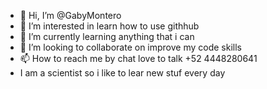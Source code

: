 - 👋 Hi, I’m @GabyMontero
- 👀 I’m interested in learn how to use githhub
- 🌱 I’m currently learning anything that i can
- 💞️ I’m looking to collaborate on improve my code skills
- 📫 How to reach me by chat love to talk +52 4448280641
- I am a scientist so i like to lear new stuf every day
<!---
GabyMontero/GabyMontero is a ✨ special ✨ repository because its `README.md` (this file) appears on your GitHub profile.
You can click the Preview link to take a look at your changes.
--->
